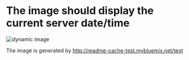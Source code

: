 # The image should display the current server date/time

![dynamic image](http://readme-cache-test.mybluemix.net/test/)

The image is generated by http://readme-cache-test.mybluemix.net/test


